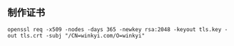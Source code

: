 ## 制作证书

```shell script
openssl req -x509 -nodes -days 365 -newkey rsa:2048 -keyout tls.key -out tls.crt -subj "/CN=winkyi.com/O=winkyi"
```